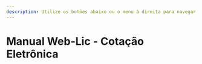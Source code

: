 ```yaml
---
description: Utilize os botões abaixo ou o menu à direita para navegar pelo manual.
---
```


# Manual Web-Lic - Cotação Eletrônica

